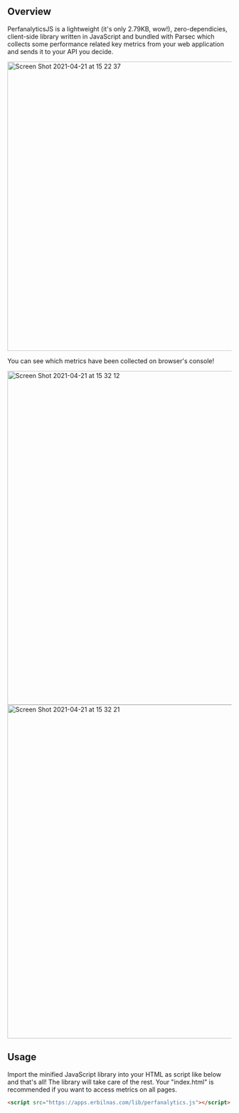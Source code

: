 ## Overview

PerfanalyticsJS is a lightweight (it's only 2.79KB, wow!), zero-dependicies, client-side library written in JavaScript and bundled with Parsec which collects some performance related key metrics from your web application and sends it to your API you decide.

<img width="650" alt="Screen Shot 2021-04-21 at 15 22 37" src="https://user-images.githubusercontent.com/15656271/115553813-83910900-a2b6-11eb-90d6-fba84d3877ac.png">

You can see which metrics have been collected on browser's console!

<img width="750" alt="Screen Shot 2021-04-21 at 15 32 12" src="https://user-images.githubusercontent.com/15656271/115554304-fef2ba80-a2b6-11eb-9475-058c0d9938e1.png">
<img width="750" alt="Screen Shot 2021-04-21 at 15 32 21" src="https://user-images.githubusercontent.com/15656271/115554323-01edab00-a2b7-11eb-8d5f-a1a9377b39c2.png">

## Usage

Import the minified JavaScript library into your HTML as script like below and that's all! The library will take care of the rest. Your "index.html" is recommended if you want to access metrics on all pages.

```html
<script src="https://apps.erbilnas.com/lib/perfanalytics.js"></script>
```
